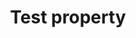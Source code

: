 ---
title: "Test property"
description: "This is the description of the test property."
category: css
keywords: a, b, c
last_test_date: "1970-01-31"
test_url: "/tests/template.html"
test_results_url: "https://app.emailonacid.com/app/acidtest/uz6yTbAfykA362dvPZZKX81wEhGuUm4uJekIk2NKacALI/list"
stats: {
    apple-mail: {
        macos: {
            "14":"u"
        },
        ios: {
            "15":"u"
        }
    },
    gmail: {
        desktop-webmail: {
            "2021-10":"u"
        },
        ios: {
            "2021-10":"u"
        },
        android: {
            "2021-10":"u"
        },
        mobile-webmail: {
            "2021-10":"u"
        }
    },
    orange: {
        desktop-webmail: {
            "2021-10":"u"
        },
        ios: {
            "2021-10":"u"
        },
        android: {
            "2021-10":"u"
        }
    },
    outlook: {
        windows: {
            "2003":"u",
            "2007":"u",
            "2010":"u",
            "2013":"u",
            "2016":"u",
            "2019":"u"
        },
        windows-mail: {
            "2021-10":"u"
        },
        macos: {
            "2011":"u",
            "2016":"u"
        },
        outlook-com: {
            "2021-10":"u"
        },
        ios: {
            "2021-10":"u"
        },
        android: {
            "2021-10":"u"
        }
    },
    samsung-email: {
        android: {
            "6.0":"u"
        }
    },
    sfr: {
        desktop-webmail: {
            "2021-10":"u"
        },
        ios: {
            "2021-10":"u"
        },
        android: {
            "2021-10":"u"
        }
    },
    thunderbird: {
        macos: {
            "78.14":"u"
        }
    },
    aol: {
        desktop-webmail: {
            "2021-10":"u"
        },
        ios: {
            "2021-10":"u"
        },
        android: {
            "2021-10":"u"
        }
    },
    yahoo: {
        desktop-webmail: {
            "2021-10":"u"
        },
        ios: {
            "2021-10":"u"
        },
        android: {
            "2021-10":"u"
        }
    },
    protonmail: {
        desktop-webmail: {
            "2021-10":"u"
        },
        ios: {
            "2021-10":"u"
        },
        android: {
            "2021-10":"u"
        }
    },
    hey: {
        desktop-webmail: {
            "2021-10":"u"
        }
    },
    mail-ru: {
        desktop-webmail: {
            "2021-10":"u"
        }
    },
    fastmail: {
        desktop-webmail: {
            "2021-10": "u"
        }
    },
    laposte: {
        desktop-webmail: {
            "2021-10": "u"
        }
    }
}
notes: "This is a global note."
notes_by_num: {
    "1": "Partial. Fixed attachment is not supported.",
    "2": "Partial. Slash syntax values are not supported.",
    "3": "Partial. Values containing background images are not supported.",
    "4": "Buggy. For slash syntax values, it removes the slash character, making the value invalid.",
    "5": "Partial. Seems to only support background colors."
}
links: {
    "Can I use: @font-face Web fonts":"https://www.caniuse.com/#feat=fontface",
    "MDN: @font-face":"https://developer.mozilla.org/en-US/docs/Web/CSS/@font-face"
}
---